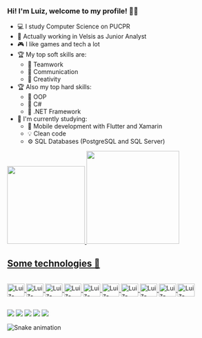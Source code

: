 ### Hi! I'm Luiz, welcome to my profile! 🖖🏼

- 💻 I study Computer Science on PUCPR
- 💼 Actually working in Velsis as Junior Analyst
- 🎮 I like games and tech a lot
- 🏆 My top soft skills are:
   - 🥇 Teamwork
   - 🥈 Communication
   - 🥉 Creativity
- 🏆 Also my top hard skills:
   - 🥇 OOP
   - 🥈 C#
   - 🥉 .NET Framework
- 📖 I'm currently studying:
   - 📱 Mobile development with Flutter and Xamarin
   - 💡 Clean code
   - ⚙️ SQL Databases (PostgreSQL and SQL Server)
        
<div align="left">
  <a href="https://github.com/Zuilinho">
  <img height="180em" src="https://github-readme-stats.vercel.app/api?username=Zuilinho&show_icons=true&theme=tokyonight&include_all_commits=true&count_private=true"/>
  <img height="215em" src="https://github-readme-stats.vercel.app/api/top-langs/?username=Zuilinho&layout=compact&langs_count=7&theme=tokyonight"/>
</div>

## Some technologies 🔧 
<div style="display: inline_block"><br>
  <img align="center" alt="Luiz-Csharp" height="30" width="40" src="https://cdn.jsdelivr.net/gh/devicons/devicon/icons/csharp/csharp-original.svg">
  <img align="center" alt="Luiz-JavaScript" height="30" width="40" src="https://cdn.jsdelivr.net/gh/devicons/devicon/icons/javascript/javascript-original.svg">
  <img align="center" alt="Luiz-Java" height="30" width="40" src="https://cdn.jsdelivr.net/gh/devicons/devicon/icons/java/java-original-wordmark.svg">
  <img align="center" alt="Luiz-Vscode" height="30" width="40" src="https://cdn.jsdelivr.net/gh/devicons/devicon/icons/vscode/vscode-original.svg">
  <img align="center" alt="Luiz-Visualstudio" height="30" width="40" src="https://cdn.jsdelivr.net/gh/devicons/devicon/icons/visualstudio/visualstudio-plain.svg">
  <img align="center" alt="Luiz-Docker" height="30" width="40" src="https://cdn.jsdelivr.net/gh/devicons/devicon/icons/docker/docker-original-wordmark.svg">
  <img align="center" alt="Luiz-Azure" height="30" width="40" src="https://cdn.jsdelivr.net/gh/devicons/devicon/icons/azure/azure-original.svg">
  <img align="center" alt="Luiz-SQLServer" height="30" width="40" src="https://cdn.jsdelivr.net/gh/devicons/devicon/icons/microsoftsqlserver/microsoftsqlserver-plain.svg">
  <img align="center" alt="Luiz-MySQL" height="30" width="40" src="https://cdn.jsdelivr.net/gh/devicons/devicon/icons/mysql/mysql-original.svg">
  <img align="center" alt="Luiz-PostgreSQL" height="30" width="40" src="https://cdn.jsdelivr.net/gh/devicons/devicon/icons/postgresql/postgresql-original.svg" />
  </div>

##

<div>
    <a href="https://www.instagram.com/luizbaldao/?hl=pt-br" target="_blank"> <img src="https://img.shields.io/badge/Instagram-E4405F?style=for-the-badge&logo=instagram&logoColor=white" target="_blank"></a>
  <a href="https://www.linkedin.com/in/luiz-henrique-bald%C3%A3o-filho-a89368144/" target="_blank"> <img src="https://img.shields.io/badge/LinkedIn-0077B5?style=for-the-badge&logo=linkedin&logoColor=white" target="_blank"></a>
  <a href="https://twitter.com/zuilinho1" target="_blank"> <img src="https://img.shields.io/badge/Twitter-1DA1F2?style=for-the-badge&logo=twitter&logoColor=white" target="_blank"></a>
  <a href="https://www.twitch.tv/zuilinho1" target="_blank"> <img src="https://img.shields.io/badge/Twitch-9146FF?style=for-the-badge&logo=twitch&logoColor=white" target="_blank"></a>
  <a href = "mailto:luizhbfilho@outlook.com"><img src="https://img.shields.io/badge/Microsoft_Outlook-0078D4?style=for-the-badge&logo=microsoft-outlook&logoColor=white" target="_blank"></a>

  ![Snake animation](https://github.com/Zuilinho/Zuilinho/blob/output/github-contribution-grid-snake.svg)
 
  </div>
